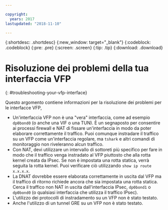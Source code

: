 ```yaml
---

copyright:
  years: 2017
lastupdated: "2018-11-10"

---
```


{:shortdesc: .shortdesc}
{:new_window: target="_blank"}
{:codeblock: .codeblock}
{:pre: .pre}
{:screen: .screen}
{:tip: .tip}
{:download: .download}

# Risoluzione dei problemi della tua interfaccia VFP
{: #troubleshooting-your-vfp-interface}

Questo argomento contiene informazioni per la risoluzione dei problemi per le interfacce VFP,

* Un'interfaccia VFP non è una "vera" interfaccia, come ad esempio `dp0bond0` (o anche una VIF o una TUN). È un segnaposto per consentire ai processi firewall e NAT di fissare un'interfaccia in modo da poter elaborare correttamente il traffico. Puoi comunque instradare il traffico su un VFP come un'interfaccia regolare, ma `tshark` e altri comandi di monitoraggio non riveleranno alcun traffico. 
* Con NAT, devi utilizzare un intervallo di sottoreti più specifico per fare in modo che il traffico venga instradato al VFP piuttosto che alla rotta kernel creata da IPsec. Se non è impostata una rotta statica, verrà seguita la rotta kernel. Puoi verificare ciò utilizzando `show ip route x.x.x.x`.
* La DNAT dovrebbe essere elaborata correttamente in uscita dal VFP ma il traffico di ritorno richiede ancora che sia impostata una rotta statica. Cerca il traffico non NAT in uscita dall'interfaccia IPsec, `dp0bond1` o `dp0bond0` (o qualsiasi interfaccia che utilizza il traffico IPsec).
* L'utilizzo dei protocolli di instradamento su un VFP non è stato testato. 
* Anche l'utilizzo di un tunnel GRE su un VFP non è stato testato.
